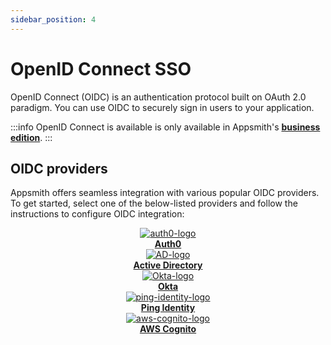 ```yaml
---
sidebar_position: 4
---
```

# OpenID Connect SSO

OpenID Connect (OIDC) is an authentication protocol built on OAuth 2.0 paradigm. You can use OIDC to securely sign in users to your application.

:::info
OpenID Connect is available is only available in Appsmith's [**business edition**](https://www.appsmith.com/pricing). 
:::

## OIDC providers

Appsmith offers seamless integration with various popular OIDC providers. To get started, select one of the below-listed providers and follow the instructions to configure OIDC integration:

<div class="containerBorder">
<div class="containerGrid">
        <div class="columnGrid column-one" align="center">
            <div class="containerCol">
                <a href="/getting-started/setup/instance-configuration/authentication/openid-connect-oidc/auth0">
                <img class="containerImage" src="/img/auth0.png" alt="auth0-logo"/>
                </a> 
            </div> 
            <b><a href="/getting-started/setup/instance-configuration/authentication/openid-connect-oidc/auth0">Auth0</a></b><br/>
        </div>
        <div class="columnGrid column-two" align="center">
         <div class="containerCol">
                <a href="/getting-started/setup/instance-configuration/authentication/openid-connect-oidc/active-directory">
                <img class="containerImage" src="/img/Azure-Active-Directory.png" alt="AD-logo"/>
                </a>     
            </div> 
            <b><a href="/getting-started/setup/instance-configuration/authentication/openid-connect-oidc/active-directory">Active Directory</a></b><br/>
        </div>
        <div class="columnGrid column-three" align="center">
          <div class="containerCol">
                <a href="/getting-started/setup/instance-configuration/authentication/openid-connect-oidc/okta">
                <img class="containerImage" src="/img/okta.png" alt="Okta-logo"/>
                </a>   
            </div> 
            <b><a href="/getting-started/setup/instance-configuration/authentication/openid-connect-oidc/okta">Okta</a></b>
        </div>
</div>

<div class="containerGrid">
        <div class="columnGrid column-one" align="center">
           <div class="containerCol">
                <a href="/getting-started/setup/instance-configuration/authentication/openid-connect-oidc/ping-identity">
                <img class="containerImage" src="/img/ping_identity.png" alt="ping-identity-logo"/>
                </a>   
            </div> 
            <b><a href="/getting-started/setup/instance-configuration/authentication/openid-connect-oidc/ping-identity">Ping Identity</a></b>
        </div>
        <div class="columnGrid column-two" align="center">
            <div class="containerCol">
                <a href="/getting-started/setup/instance-configuration/authentication/openid-connect-oidc/aws-cognito">
                <img class="containerImage" src="/img/aws-cognito.png" alt="aws-cognito-logo"/>
                </a>   
            </div> 
            <b><a href="/getting-started/setup/instance-configuration/authentication/openid-connect-oidc/aws-cognito">AWS Cognito</a></b>
        </div>
         <div class="columnGrid column-three" align="center">
        </div>
    </div>

</div>
